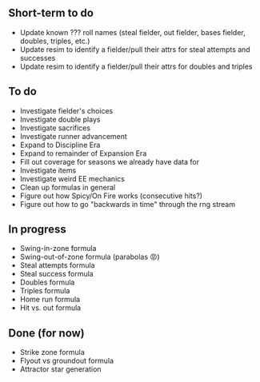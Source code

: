 ## Short-term to do
- Update known ??? roll names (steal fielder, out fielder, bases fielder, doubles, triples, etc.)
- Update resim to identify a fielder/pull their attrs for steal attempts and successes
- Update resim to identify a fielder/pull their attrs for doubles and triples

## To do
- Investigate fielder's choices
- Investigate double plays
- Investigate sacrifices
- Investigate runner advancement
- Expand to Discipline Era
- Expand to remainder of Expansion Era
- Fill out coverage for seasons we already have data for
- Investigate items
- Investigate weird EE mechanics
- Clean up formulas in general
- Figure out how Spicy/On Fire works (consecutive hits?)
- Figure out how to go "backwards in time" through the rng stream

## In progress
- Swing-in-zone formula
- Swing-out-of-zone formula (parabolas 😡)
- Steal attempts formula
- Steal success formula
- Doubles formula
- Triples formula
- Home run formula
- Hit vs. out formula

## Done (for now)
- Strike zone formula
- Flyout vs groundout formula
- Attractor star generation
